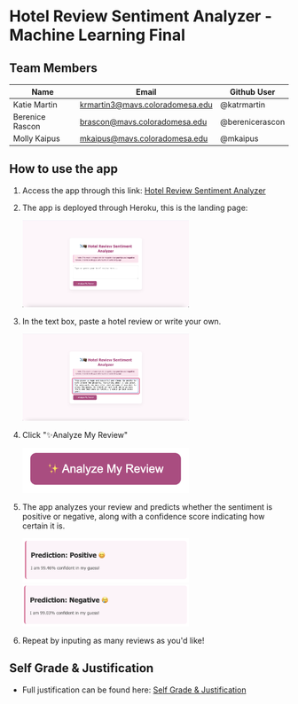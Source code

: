 # Hotel Review Sentiment Analyzer - Machine Learning Final 

## Team Members

 | Name | Email | Github User |
 |------|-------|--------------|
 |Katie Martin |krmartin3@mavs.coloradomesa.edu|@katrmartin|
 |Berenice Rascon |brascon@mavs.coloradomesa.edu|@berenicerascon|
 |Molly Kaipus |mkaipus@mavs.coloradomesa.edu |@mkaipus|

 ## How to use the app 
 1. Access the app through this link: [Hotel Review Sentiment Analyzer](https://hotel-reviews-app-72640576c634.herokuapp.com/)
 2. The app is deployed through Heroku, this is the landing page:
    
    <img src="images/image.png" alt="alt text" width="300">
 3. In the text box, paste a hotel review or write your own.
    
    <img src="images/image-1.png" alt="alt text" width="300">
 4. Click "✨Analyze My Review"
    
    <img src="images/image-2.png" alt="alt text" width="300">
 5. The app analyzes your review and predicts whether the sentiment is positive or negative, along with a confidence score indicating how certain it is.

    <img src="images/image-3.png" alt="alt text" width="300">
    <img src="images/image-4.png" alt="alt text" width="300">
 6. Repeat by inputing as many reviews as you'd like!

 ## Self Grade & Justification

- Full justification can be found here: [Self Grade & Justification](self-grade/MLProject-SelfGrading.pdf)




